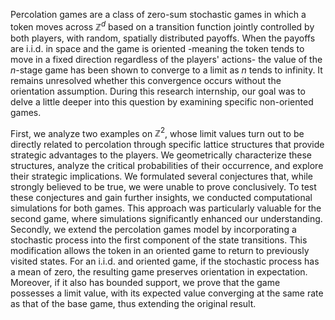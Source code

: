 Percolation games are a class of zero-sum stochastic games in which a token moves across $\mathbb{Z}^d$ based on a transition function jointly controlled by both players, with random, spatially distributed payoffs. When the payoffs are i.i.d. in space and the game is oriented -meaning the token tends to move in a fixed direction regardless of the players' actions- the value of the $n$-stage game has been shown to converge to a limit as $n$ tends to infinity. It remains unresolved whether this convergence occurs without the orientation assumption. During this research internship, our goal was to delve a little deeper into this question by examining specific non-oriented games. 

First, we analyze two examples on $\mathbb{Z}^2$, whose limit values turn out to be directly related to percolation through specific lattice structures that provide strategic advantages to the players. We geometrically characterize these structures, analyze the critical probabilities of their occurrence, and explore their strategic implications. We formulated several conjectures that, while strongly believed to be true, we were unable to prove conclusively. To test these conjectures and gain further insights, we conducted computational simulations for both games. This approach was particularly valuable for the second game, where simulations significantly enhanced our understanding. Secondly, we extend the percolation games model by incorporating a stochastic process into the first component of the state transitions. This modification allows the token in an oriented game to return to previously visited states. For an i.i.d. and oriented game, if the stochastic process has a mean of zero, the resulting game preserves orientation in expectation. Moreover, if it also has bounded support, we prove that the game possesses a limit value, with its expected value converging at the same rate as that of the base game, thus extending the original result.
